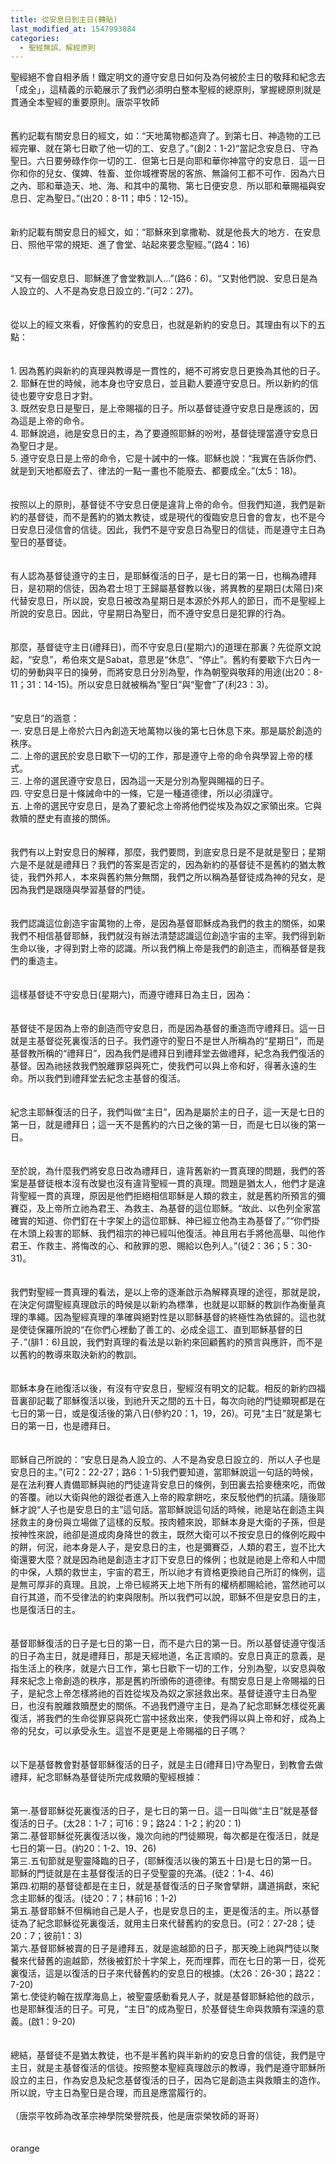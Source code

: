 ```yaml
---
title: 從安息日到主日(轉貼)
last_modified_at: 1547993084
categories:
  - 聖經無誤、解經原則
---
```


聖經絕不會自相矛盾！鐵定明文的遵守安息日如何及為何被於主日的敬拜和紀念去「成全」，這精義的示範展示了我們必須明白整本聖經的總原則，掌握總原則就是貫通全本聖經的重要原則。<!--more-->唐崇平牧師 <br><br><br>舊約記載有關安息日的經文，如：“天地萬物都造齊了。到第七日、神造物的工已經完畢、就在第七日歇了他一切的工、安息了。”(創2：1-2)“當記念安息日、守為聖日。六日要勞碌作你一切的工．但第七日是向耶和華你神當守的安息日．這一日你和你的兒女、僕婢、牲畜、並你城裡寄居的客旅、無論何工都不可作．因為六日之內、耶和華造天、地、海、和其中的萬物、第七日便安息．所以耶和華賜福與安息日、定為聖日。”(出20：8-11；申5：12-15)。<br><br><br>新約記載有關安息日的經文，如：“耶穌來到拿撒勒、就是他長大的地方．在安息日、照他平常的規矩、進了會堂、站起來要念聖經。”(路4：16)<br><br><br>“又有一個安息日、耶穌進了會堂教訓人...”(路6：6)。“又對他們說、安息日是為人設立的、人不是為安息日設立的．”(可2：27)。<br><br><br>從以上的經文來看，好像舊約的安息日，也就是新約的安息日。其理由有以下的五點：<br><br><br>1. 因為舊約與新約的真理與教導是一貫性的，絕不可將安息日更換為其他的日子。<br>2. 耶穌在世的時候，祂本身也守安息日，並且勸人要遵守安息日。所以新約的信徒也要守安息日才對。<br>3. 既然安息日是聖日，是上帝賜福的日子。所以基督徒遵守安息日是應該的，因為這是上帝的命令。<br>4. 耶穌說過，祂是安息日的主，為了要遵照耶穌的吩咐，基督徒理當遵守安息日為聖日才是。<br>5. 遵守安息日是上帝的命令，它是十誡中的一條。耶穌也說：“我實在告訴你們、就是到天地都廢去了、律法的一點一畫也不能廢去、都要成全。”(太5：18)。<br><br><br>按照以上的原則，基督徒不守安息日便是違背上帝的命令。但我們知道，我們是新約的基督徒，而不是舊約的猶太教徒，或是現代的復臨安息日會的會友，也不是今日安息日浸信會的信徒。因此，我們不是守安息日為聖日的信徒，而是遵守主日為聖日的基督徒。<br><br><br>有人認為基督徒遵守的主日，是耶穌復活的日子，是七日的第一日，也稱為禮拜日，是初期的信徒，因為君士坦丁王歸屬基督教以後，將異教的星期日(太陽日)來代替安息日，所以說，安息日被改為星期日是本源於外邦人的節日，而不是聖經上所說的安息日。因此，守星期日為聖日，而不遵守安息日是犯罪的行為。<br><br><br>那麼，基督徒守主日(禮拜日)，而不守安息日(星期六)的道理在那裏？先從原文說起，“安息”，希伯來文是Sabat，意思是“休息”、“停止”。舊約有要歇下六日內一切的勞動與平日的操勞，而將安息日分別為聖，作為朝聖與敬拜的用途(出20：8-11；31：14-15)。所以安息日就被稱為“聖日”與“聖會”了(利23：3)。<br><br><br>“安息日”的涵意：<br>一. 安息日是上帝於六日內創造天地萬物以後的第七日休息下來。那是屬於創造的秩序。<br>二. 上帝的選民於安息日歇下一切的工作，那是遵守上帝的命令與學習上帝的樣式。<br>三. 上帝的選民遵守安息日，因為這一天是分別為聖與賜福的日子。<br>四. 守安息日是十條誡命中的一條，它是一種道德律，所以必須謹守。<br>五. 上帝的選民守安息日，是為了要紀念上帝將他們從埃及為奴之家領出來。它與救贖的歷史有直接的關係。<br><br><br>我們有以上對安息日的解釋，那麼，我們要問，到底安息日是不是就是聖日；星期六是不是就是禮拜日？我們的答案是否定的，因為新約的基督徒不是舊約的猶太教徒，我們外邦人，本來與舊約無分無關，我們之所以稱為基督徒成為神的兒女，是因為我們是跟隨與學習基督的門徒。<br><br><br>我們認識這位創造宇宙萬物的上帝，是因為基督耶穌成為我們的救主的關係，如果我們不相信基督耶穌，我們就沒有辦法清楚認識這位創造宇宙的主宰。我們得到新生命以後，才得到對上帝的認識。所以我們稱上帝是我們的創造主，而稱基督是我們的重造主。<br><br><br>這樣基督徒不守安息日(星期六)，而遵守禮拜日為主日，因為：<br><br><br>基督徒不是因為上帝的創造而守安息日，而是因為基督的重造而守禮拜日。這一日就是主基督從死裏復活的日子。我們遵守的聖日不是世人所稱為的“星期日”，而是基督教所稱的“禮拜日”，因為我們是禮拜日到禮拜堂去做禮拜，紀念為我們復活的基督。因為祂拯救我們脫離罪惡與死亡，使我們可以與上帝和好，得著永遠的生命。所以我們到禮拜堂去紀念主基督的復活。<br><br><br>紀念主耶穌復活的日子，我們叫做“主日”，因為是屬於主的日子，這一天是七日的第一日，就是禮拜日；這一天不是舊約的六日之後的第一日，而是七日以後的第一日。<br><br><br>至於說，為什麼我們將安息日改為禮拜日，違背舊新約一貫真理的問題，我們的答案是基督徒根本沒有改變也沒有違背聖經一貫的真理。問題是猶太人，他們才是違背聖經一貫的真理，原因是他們拒絕相信耶穌是人類的救主，就是舊約所預言的彌賽亞，及上帝所立祂為君王、為救主、為基督的這位耶穌。“故此、以色列全家當確實的知道、你們釘在十字架上的這位耶穌、神已經立他為主為基督了。”“你們掛在木頭上殺害的耶穌、我們祖宗的神已經叫他復活。神且用右手將他高舉、叫他作君王、作救主、將悔改的心、和赦罪的恩、賜給以色列人。”(徒2：36；5：30-31)。<br><br><br>我們對聖經一貫真理的看法，是以上帝的逐漸啟示為解釋真理的途徑，那就是說，在決定何謂聖經真理啟示的時候是以新約為標準，也就是以耶穌的教訓作為衡量真理的準繩。因為聖經真理的準確與絕對性是以耶穌基督的終極性為依歸的。這也就是使徒保羅所說的“在你們心裡動了善工的、必成全這工、直到耶穌基督的日子．”(腓1：6)且說，我們對真理的看法是以新約來回顧舊約的預言與應許，而不是以舊約的教導來取決新約的教訓。<br><br><br>耶穌本身在祂復活以後，有沒有守安息日，聖經沒有明文的記載。相反的新約四福音裏卻記載了耶穌復活以後，到祂升天之間的五十日，每次向祂的門徒顯現都是在七日的第一日，或是復活後的第八日(參約20：1，19，26)。可見“主日”就是第七日的第一日，也是禮拜日。<br><br><br>耶穌自己所說的：“安息日是為人設立的、人不是為安息日設立的．所以人子也是安息日的主。”(可2：22-27；路6：1-5)我們要知道，當耶穌說這一句話的時候，是在法利賽人責備耶穌與祂的門徒違背安息日的條例，到田裏去拾麥穗來吃，而做的答覆。祂以大衛與他的跟從者進入上帝的殿拿餅吃，來反駁他們的抗議。隨後耶穌才說“人子也是安息日的主”這句話。當耶穌說這句話的時候，祂是站在創造主與拯救主的身份與立場做了這樣的反駁。按肉體來說，耶穌本身是大衛的子孫，但是按神性來說，祂卻是道成肉身降世的救主，既然大衛可以不按安息日的條例吃殿中的餅，何況，祂本身是人子，是安息日的主，也是彌賽亞，人類的君王，豈不比大衛還要大麼？就是因為祂是創造主才訂下安息日的條例；也就是祂是上帝和人中間的中保，人類的救世主，宇宙的君王，所以祂才有資格更換祂自己所訂的條例，這是無可厚非的真理。且說，上帝已經將天上地下所有的權柄都賜給祂，當然祂可以自行其道，而不受律法的約束與限制。所以我們可以說，耶穌不但是安息日的主，也是復活日的主。<br><br><br>基督耶穌復活的日子是七日的第一日，而不是六日的第一日。所以基督徒遵守復活的日子為主日，就是禮拜日，那是天經地道，名正言順的。安息日真正的意義，是指生活上的秩序，就是六日工作，第七日歇下一切的工作，分別為聖，以安息與敬拜來紀念上帝創造的秩序，那是舊約所頒佈的道德律。有關安息日是上帝賜福的日子，是紀念上帝怎樣將祂的百姓從埃及為奴之家拯救出來。基督徒遵守主日為聖日，也沒有脫離救贖歷史的關係。不過我們遵守主日，是為了紀念耶穌怎樣從死裏復活，將我們的生命從罪惡與死亡當中拯救出來，使我們得以與上帝和好，成為上帝的兒女，可以承受永生。這豈不是更是上帝賜福的日子嗎？<br><br><br>以下是基督教會對基督耶穌復活的日子，就是主日(禮拜日)守為聖日，到教會去做禮拜，紀念耶穌為基督徒所完成救贖的聖經根據：<br><br><br>第一.基督耶穌從死裏復活的日子，是七日的第一日。這一日叫做“主日”就是基督復活的日子。(太28：1-7；可16：9；路24：1-2；約20：1)<br>第二.基督耶穌從死裏復活以後，幾次向祂的門徒顯現，每次都是在復活日，就是七日的第一日。(約20：1-2、19、26)<br>第三.五旬節就是聖靈降臨的日子，(耶穌復活以後的第五十日)是七日的第一日。耶穌的門徒就是在主基督復活的日子受聖靈的充滿。(徒2：1-4、46)<br>第四.初期的基督徒都是在主日，就是基督復活的日子聚會擘餅，講道捐獻，來紀念主耶穌的復活。(徒20：7；林前16：1-2)<br>第五.基督耶穌不但稱祂自己是人子，也是安息日的主，更是復活的主。所以基督徒為了紀念耶穌從死裏復活，就用主日來代替舊約的安息日。(可2：27-28；徒20：7；彼前1：3)<br>第六.基督耶穌被賣的日子是禮拜五，就是逾越節的日子，那天晚上祂與門徒以聚餐來代替舊的逾越節，然後被釘於十字架上，死而埋葬，而在七日的第一日，從死裏復活，這是以復活的日子來代替舊約的安息日的根據。(太26：26-30；路22：7-20)<br>第七.使徒約翰在拔摩海島上，被聖靈感動看見人子，就是基督耶穌給他的啟示，也是耶穌復活的日子。可見，“主日”的成為聖日，於基督徒生命與救贖有深遠的意義。(啟1：9-20)<br><br><br>總結，基督徒不是猶太教徒，也不是半舊約與半新約的安息日會的信徒，我們是守主日，就是主基督復活的信徒。按照整本聖經真理啟示的教導，我們是遵守耶穌所設立的主日，作為安息及紀念基督復活的日子，因為它是創造主與救贖主的造作。所以說，守主日為聖日是合理，而且是應當履行的。 <br><br>（唐崇平牧師為改革宗神學院榮譽院長，他是唐崇榮牧師的哥哥） <br><br><br>orange
